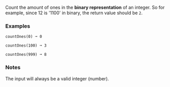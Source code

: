 
Count the amount of ones in the **binary representation** of an integer. So for example, since 12 is '1100' in binary, the return value should be `2`.

### Examples

```
countOnes(0) ➞ 0

countOnes(100) ➞ 3

countOnes(999) ➞ 8
```

### Notes

The input will always be a valid integer (number).
